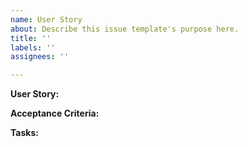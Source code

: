 ```yaml
---
name: User Story
about: Describe this issue template's purpose here.
title: ''
labels: ''
assignees: ''

---
```


**User Story:**

**Acceptance Criteria:**

**Tasks:**
